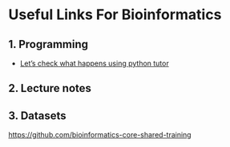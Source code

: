 # Useful Links For Bioinformatics



## 1. Programming
   * [Let’s check what happens using python tutor](www.pythontutor.com)

## 2. Lecture notes

## 3. Datasets


https://github.com/bioinformatics-core-shared-training
